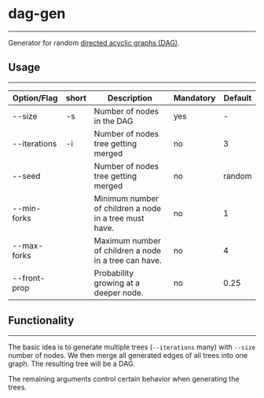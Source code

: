 # dag-gen
-----
Generator for random [directed acyclic graphs (DAG)](https://en.wikipedia.org/wiki/Directed_acyclic_graph).

## Usage
-----
| Option/Flag | short | Description | Mandatory | Default
| --- | --- | --- | --- | --- |
| --size | -s | Number of nodes in the DAG | yes | -
| --iterations | -i | Number of nodes tree getting merged | no | 3
| --seed | | Number of nodes tree getting merged | no | random
| --min-forks | | Minimum number of children a node in a tree must have. | no | 1
| --max-forks | | Maximum number of children a node in a tree can have. | no | 4
| --front-prop | | Probability growing at a deeper node.  | no | 0.25

## Functionality
-----
The basic idea is to generate multiple trees (`--iterations` many) with `--size`
number of nodes. We then merge all generated edges of all trees into one graph.
The resulting tree will be a DAG.

The remaining arguments control certain behavior when generating the trees. 
